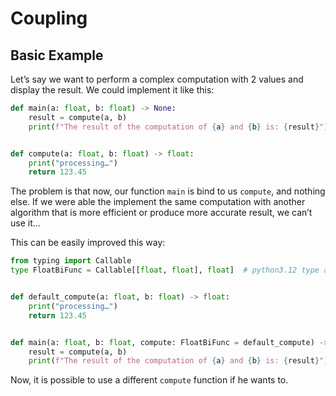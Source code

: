 # Coupling

## Basic Example

Let’s say we want to perform a complex computation with 2 values and display the result.
We could implement it like this:

```python
def main(a: float, b: float) -> None:
    result = compute(a, b)
    print(f"The result of the computation of {a} and {b} is: {result}")


def compute(a: float, b: float) -> float:
    print("processing…")
    return 123.45
```

The problem is that now, our function `main` is bind to us `compute`, and nothing else.
If we were able the implement the same computation with another algorithm that is
more efficient or produce more accurate result, we can’t use it…

This can be easily improved this way:

```python
from typing import Callable
type FloatBiFunc = Callable[[float, float], float]  # python3.12 type alias


def default_compute(a: float, b: float) -> float:
    print("processing…")
    return 123.45


def main(a: float, b: float, compute: FloatBiFunc = default_compute) -> None:
    result = compute(a, b)
    print(f"The result of the computation of {a} and {b} is: {result}")
```

Now, it is possible to use a different `compute` function if he wants to.
